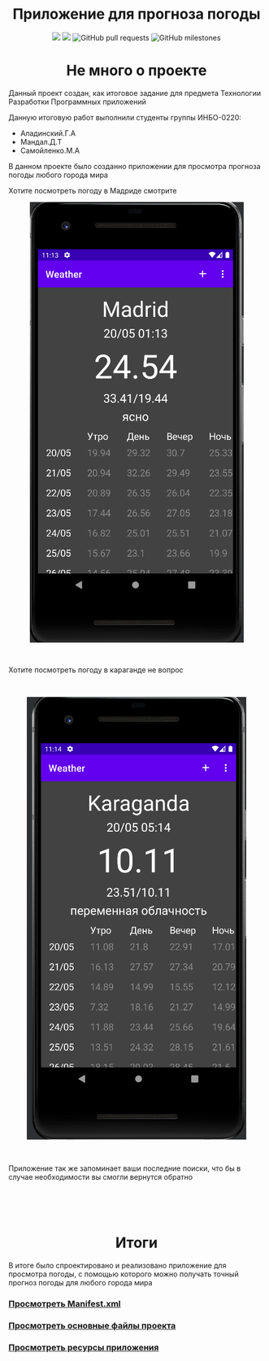 <h1 align="center">Приложение для прогноза погоды</h1>
<p align="center">
<img src="https://img.shields.io/badge/version-1.0.0-green">
<img src="https://img.shields.io/badge/made%20by-Goga270%2C%20dmitrybot%2C%20maximilm-orange">
<img alt="GitHub pull requests" src="https://img.shields.io/github/issues-pr-raw/Goga270/Weather">
<img alt="GitHub milestones" src="https://img.shields.io/github/milestones/all/Goga270/Weather">
</p>

<h1 align="center">Не много о проекте</h1>

<p>Данный проект создан, как итоговое задание для предмета Технологии Разработки Программных приложений
</p>

<p>
Данную итоговую работ выполнили студенты группы ИНБО-0220:
</p>
<ul>
    <li>Аладинский.Г.А</li>
    <li>Мандал.Д.Т</li>
    <li>Самойленко.М.А</li>
</ul>

<p> В данном проекте было созданно приложении для просмотра прогноза погоды любого города мира</p>
<p>Хотите посмотреть погоду в Мадриде смотрите </p>
<p align="center">
<img align="center" src="imgForReadMe/img.png">
</p>
<br>
<p>Хотите посмотреть погоду в караганде не вопрос</p>
<br>
<p align="center">
<img  src="imgForReadMe/img2.png">
</p>
<br>
<p>Приложение так же запоминает ваши последние поиски, что бы в случае необходимости вы смогли вернутся обратно</p>

<br><br><br>
<h1 align="center"> Итоги </h1>

<p>В итоге было спроектировано и реализовано приложение для просмотра погоды, с помощью которого можно получать точный прогноз погоды для любого города мира</p>

### [Просмотреть Manifest.xml](https://github.com/Goga270/Weather/blob/main/app/src/main/AndroidManifest.xml)
### [Просмотреть основные файлы проекта](https://github.com/Goga270/Weather/tree/main/app/src/main/java/com/example/weather)
### [Просмотреть ресурсы приложения](https://github.com/Goga270/Weather/tree/main/app/src/main/res)